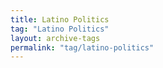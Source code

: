 ```yaml
---
title: Latino Politics
tag: "Latino Politics"
layout: archive-tags
permalink: "tag/latino-politics"
---
```

